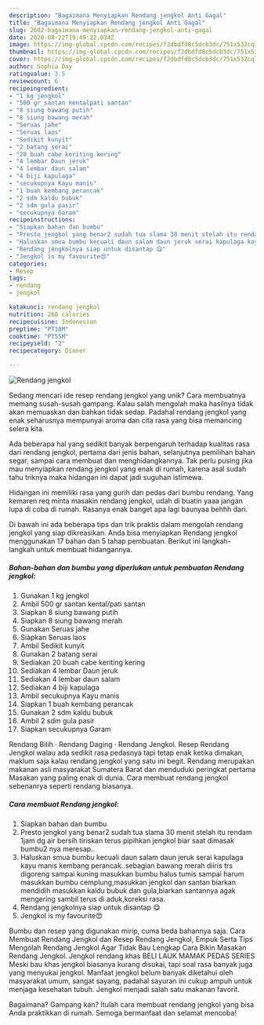 ```yaml
---
description: "Bagaimana Menyiapkan Rendang jengkol Anti Gagal"
title: "Bagaimana Menyiapkan Rendang jengkol Anti Gagal"
slug: 2602-bagaimana-menyiapkan-rendang-jengkol-anti-gagal
date: 2020-08-22T19:49:22.034Z
image: https://img-global.cpcdn.com/recipes/f2dbdfd8c5dcb3dc/751x532cq70/rendang-jengkol-foto-resep-utama.jpg
thumbnail: https://img-global.cpcdn.com/recipes/f2dbdfd8c5dcb3dc/751x532cq70/rendang-jengkol-foto-resep-utama.jpg
cover: https://img-global.cpcdn.com/recipes/f2dbdfd8c5dcb3dc/751x532cq70/rendang-jengkol-foto-resep-utama.jpg
author: Sophia Day
ratingvalue: 3.5
reviewcount: 6
recipeingredient:
- "1 kg jengkol"
- "500 gr santan kentalpati santan"
- "8 siung bawang putih"
- "8 siung bawang merah"
- "Seruas jahe"
- "Seruas laos"
- "Sedikit kunyit"
- "2 batang serai"
- "20 buah cabe keriting kering"
- "4 lembar Daun jeruk"
- "4 lembar daun salam"
- "4 biji kapulaga"
- "secukupnya Kayu manis"
- "1 buah kembang perancak"
- "2 sdm kaldu bubuk"
- "2 sdm gula pasir"
- "secukupnya Garam"
recipeinstructions:
- "Siapkan bahan dan bumbu"
- "Presto jengkol yang benar2 sudah tua slama 30 menit stelah itu rendam 1jam dg air bersih tiriskan terus pipihkan jengkol biar saat dimasak bumbu2 nya meresap.."
- "Haluskan smua bumbu kecuali daun salam daun jeruk serai kapulaga kayu manis kembang perancak..sebagian bawang merah diiris trs digoreng sampai kuning masukkan bumbu halus tumis sampai harum masukkan bumbu cemplung,masukkan jengkol dan santan biarkan mendidih masukkan kaldu bubuk dan gula,biarkan santannya agak mengering sambil terus di aduk,koreksi rasa."
- "Rendang jengkolnya siap untuk disantap 😋"
- "Jengkol is my favourite😍"
categories:
- Resep
tags:
- rendang
- jengkol

katakunci: rendang jengkol 
nutrition: 268 calories
recipecuisine: Indonesian
preptime: "PT18M"
cooktime: "PT55M"
recipeyield: "2"
recipecategory: Dinner

---
```



![Rendang jengkol](https://img-global.cpcdn.com/recipes/f2dbdfd8c5dcb3dc/751x532cq70/rendang-jengkol-foto-resep-utama.jpg)

Sedang mencari ide resep rendang jengkol yang unik? Cara membuatnya memang susah-susah gampang. Kalau salah mengolah maka hasilnya tidak akan memuaskan dan bahkan tidak sedap. Padahal rendang jengkol yang enak seharusnya mempunyai aroma dan cita rasa yang bisa memancing selera kita.

Ada beberapa hal yang sedikit banyak berpengaruh terhadap kualitas rasa dari rendang jengkol, pertama dari jenis bahan, selanjutnya pemilihan bahan segar, sampai cara membuat dan menghidangkannya. Tak perlu pusing jika mau menyiapkan rendang jengkol yang enak di rumah, karena asal sudah tahu triknya maka hidangan ini dapat jadi suguhan istimewa.

Hidangan ini memiliki rasa yang gurih dan pedas dari bumbu rendang. Yang kemaren req minta masakin rendang jengkol, udah di buatin yaaa jangan lupa di coba di rumah. Rasanya enak banget apa lagi baunyaa behhh dari.


Di bawah ini ada beberapa tips dan trik praktis dalam mengolah rendang jengkol yang siap dikreasikan. Anda bisa menyiapkan Rendang jengkol menggunakan 17 bahan dan 5 tahap pembuatan. Berikut ini langkah-langkah untuk membuat hidangannya.

<!--inarticleads1-->

##### Bahan-bahan dan bumbu yang diperlukan untuk pembuatan Rendang jengkol:

1. Gunakan 1 kg jengkol
1. Ambil 500 gr santan kental/pati santan
1. Siapkan 8 siung bawang putih
1. Siapkan 8 siung bawang merah
1. Gunakan Seruas jahe
1. Siapkan Seruas laos
1. Ambil Sedikit kunyit
1. Gunakan 2 batang serai
1. Sediakan 20 buah cabe keriting kering
1. Sediakan 4 lembar Daun jeruk
1. Sediakan 4 lembar daun salam
1. Sediakan 4 biji kapulaga
1. Ambil secukupnya Kayu manis
1. Siapkan 1 buah kembang perancak
1. Gunakan 2 sdm kaldu bubuk
1. Ambil 2 sdm gula pasir
1. Siapkan secukupnya Garam


Rendang Bilih · Rendang Daging · Rendang Jengkol. Resep Rendang Jengkol walau ada sedikit rasa pedasnya tapi tetap enak ketika dimakan, maklum saja kalau rendang jengkol yang satu ini begit. Rendang merupakan makanan asli masyarakat Sumatera Barat dan menduduki peringkat pertama Masakan yang paling enak di dunia. Cara membuat rendang jengkol sebenanrya seperti rendang biasanya. 

<!--inarticleads2-->

##### Cara membuat Rendang jengkol:

1. Siapkan bahan dan bumbu
1. Presto jengkol yang benar2 sudah tua slama 30 menit stelah itu rendam 1jam dg air bersih tiriskan terus pipihkan jengkol biar saat dimasak bumbu2 nya meresap..
1. Haluskan smua bumbu kecuali daun salam daun jeruk serai kapulaga kayu manis kembang perancak..sebagian bawang merah diiris trs digoreng sampai kuning masukkan bumbu halus tumis sampai harum masukkan bumbu cemplung,masukkan jengkol dan santan biarkan mendidih masukkan kaldu bubuk dan gula,biarkan santannya agak mengering sambil terus di aduk,koreksi rasa.
1. Rendang jengkolnya siap untuk disantap 😋
1. Jengkol is my favourite😍


Bumbu dan resep yang digunakan mirip, cuma beda bahannya saja. Cara Membuat Rendang Jengkol dan Resep Rendang Jengkol, Empuk Serta Tips Mengolah Rendang Jengkol Agar Tidak Bau Lengkap Cara Bikin Masakan Rendang Jengkol. Jengkol rendang khas BELI LAUK MAMAK PEDAS SERIES Meski bau khas jengkol biasanya kurang disukai, tapi soal rasa banyak juga yang menyukai jengkol. Manfaat jengkol belum banyak diketahui oleh masyarakat umum, sangat sayang, padahal sayuran ini cukup ampuh untuk menjaga kesehatan tubuh. Jengkol menjadi salah satu makanan favorit. 

Bagaimana? Gampang kan? Itulah cara membuat rendang jengkol yang bisa Anda praktikkan di rumah. Semoga bermanfaat dan selamat mencoba!
